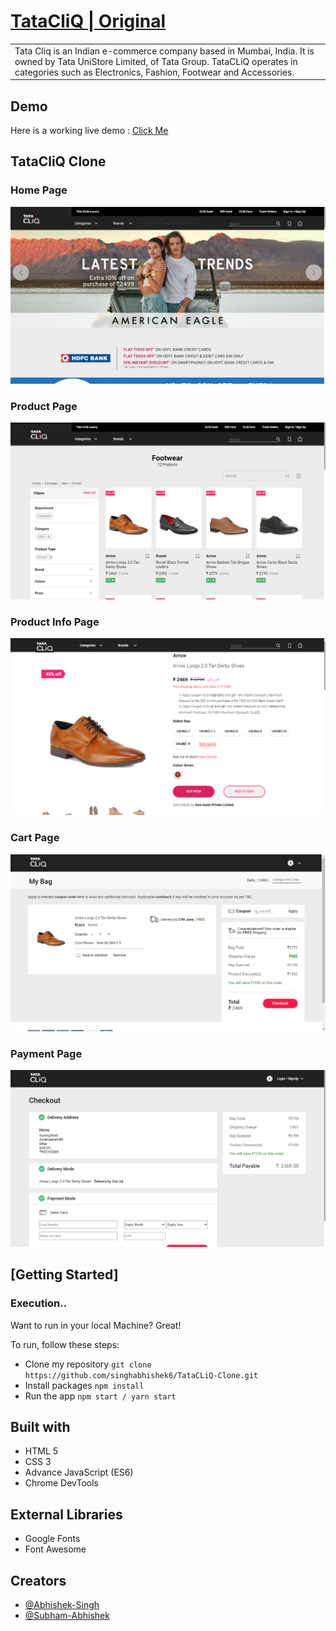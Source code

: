 # [TataCliQ | Original](https://www.tatacliq.com/)

<table>
<tr>
<td>
Tata Cliq is an Indian e-commerce company based in Mumbai, India. It is owned by Tata UniStore Limited, of Tata Group. TataCLiQ operates in categories such as Electronics, Fashion, Footwear and Accessories.
</td>
</tr>
</table>


## Demo
Here is a working live demo :  [Click Me](https://tatacliq.netlify.app/)


## TataCliQ Clone

### Home Page

![](https://github.com/singhabhishek6/portfolio/blob/master/src/img/Readme/tatacliq/tata%20(1).png)

### Product Page
![](https://github.com/singhabhishek6/portfolio/blob/master/src/img/Readme/tatacliq/tata%20(2).png)

### Product Info Page
![](https://github.com/singhabhishek6/portfolio/blob/master/src/img/Readme/tatacliq/tata%20(3).png)

### Cart Page
![](https://github.com/singhabhishek6/portfolio/blob/master/src/img/Readme/tatacliq/tata%20(4).png)

### Payment Page
![](https://github.com/singhabhishek6/portfolio/blob/master/src/img/Readme/tatacliq/tata%20(5).png)


## [Getting Started]

### Execution..
Want to run in your local Machine? Great!

To run, follow these steps:

- Clone my repository `git clone https://github.com/singhabhishek6/TataCLiQ-Clone.git`
- Install packages `npm install`
- Run the app `npm start / yarn start`


## Built with 

- HTML 5
- CSS 3
- Advance JavaScript (ES6)
- Chrome DevTools

## External Libraries

- Google Fonts
- Font Awesome

## Creators


- [@Abhishek-Singh](https://github.com/singhabhishek6)
- [@Subham-Abhishek](https://github.com/Subham-Abhishek)

  
